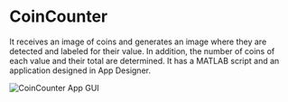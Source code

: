 # CoinCounter
It receives an image of coins and generates an image where they are detected and labeled for their value. In addition, the number of coins of each value and their total are determined. It has a MATLAB script and an application designed in App Designer.

![CoinCounter App GUI](CoinCounter/App/App3.png)
